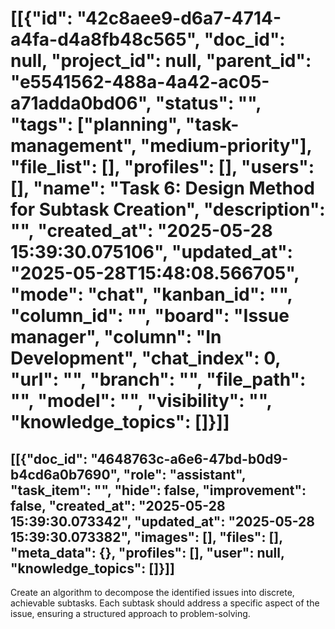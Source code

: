 # [[{"id": "42c8aee9-d6a7-4714-a4fa-d4a8fb48c565", "doc_id": null, "project_id": null, "parent_id": "e5541562-488a-4a42-ac05-a71adda0bd06", "status": "", "tags": ["planning", "task-management", "medium-priority"], "file_list": [], "profiles": [], "users": [], "name": "Task 6: Design Method for Subtask Creation", "description": "", "created_at": "2025-05-28 15:39:30.075106", "updated_at": "2025-05-28T15:48:08.566705", "mode": "chat", "kanban_id": "", "column_id": "", "board": "Issue manager", "column": "In Development", "chat_index": 0, "url": "", "branch": "", "file_path": "", "model": "", "visibility": "", "knowledge_topics": []}]]
## [[{"doc_id": "4648763c-a6e6-47bd-b0d9-b4cd6a0b7690", "role": "assistant", "task_item": "", "hide": false, "improvement": false, "created_at": "2025-05-28 15:39:30.073342", "updated_at": "2025-05-28 15:39:30.073382", "images": [], "files": [], "meta_data": {}, "profiles": [], "user": null, "knowledge_topics": []}]]
Create an algorithm to decompose the identified issues into discrete, achievable subtasks. Each subtask should address a specific aspect of the issue, ensuring a structured approach to problem-solving.